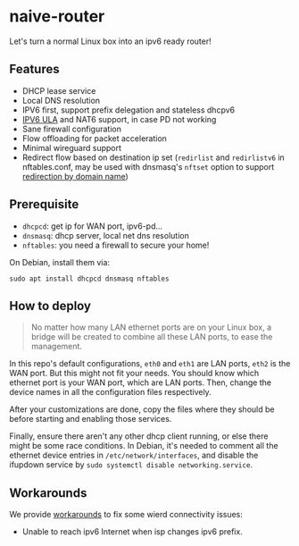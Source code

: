 # naive-router

Let's turn a normal Linux box into an ipv6 ready router!

## Features
* DHCP lease service
* Local DNS resolution
* IPV6 first, support prefix delegation and stateless dhcpv6
* [IPV6 ULA](https://en.wikipedia.org/wiki/Unique_local_address) and NAT6 support, in case PD not working
* Sane firewall configuration
* Flow offloading for packet acceleration
* Minimal wireguard support
* Redirect flow based on destination ip set (`redirlist` and `redirlistv6` in nftables.conf, may be used with dnsmasq's `nftset` option to support [redirection by domain name](https://openwrt.org/docs/guide-user/firewall/filtering_traffic_at_ip_addresses_by_dns))

## Prerequisite 
* `dhcpcd`: get ip for WAN port, ipv6-pd...
* `dnsmasq`: dhcp server, local net dns resolution
* `nftables`: you need a firewall to secure your home!

On Debian, install them via:
```shell
sudo apt install dhcpcd dnsmasq nftables
```

## How to deploy
> No matter how many LAN ethernet ports are on your Linux box, a bridge will be created to combine all these LAN ports, to ease the management.

In this repo's default configurations, `eth0` and `eth1` are LAN ports, `eth2` is the WAN port. But this might not fit your needs. You should know which ethernet port is your WAN port, which are LAN ports. Then, change the device names in all the configuration files respectively.

After your customizations are done, copy the files where they should be before starting and enabling those services.

Finally, ensure there aren't any other dhcp client running, or else there might be some race conditions. In Debian, it's needed to comment all the ethernet device entries in `/etc/network/interfaces`, and disable the ifupdown service by `sudo systemctl disable networking.service`.

## Workarounds
We provide [workarounds](https://github.com/darkgeek/naive-router/blob/main/workarounds/) to fix some wierd connectivity issues:
* Unable to reach ipv6 Internet when isp changes ipv6 prefix.
